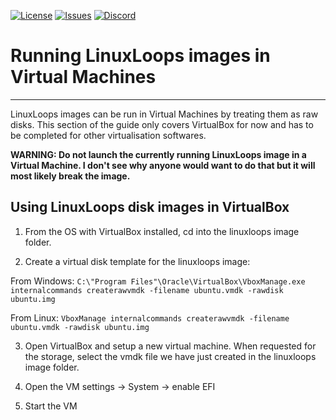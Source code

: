 <div id="top"></div>

<!-- Shields/Logos -->
[![License][license-shield]][license-url]
[![Issues][issues-shield]][issues-url]
[![Discord][discord-shield]][discord-url]
  
# Running LinuxLoops images in Virtual Machines
  
  ***
<!-- This *** line creates a divider so that the dropdown looks nice. 
Empty lines between everything in <angle breackets> is intentional due to markdown issues -->

LinuxLoops images can be run in Virtual Machines by treating them as raw disks. This section of the guide only covers VirtualBox for now and has to be completed for other virtualisation softwares.

**WARNING: Do not launch the currently running LinuxLoops image in a Virtual Machine. I don't see why anyone would want to do that but it will most likely break the image.**

## Using LinuxLoops disk images in VirtualBox

1. From the OS with VirtualBox installed, cd into the linuxloops image folder.

2. Create a virtual disk template for the linuxloops image:

From Windows: `C:\"Program Files"\Oracle\VirtualBox\VboxManage.exe internalcommands createrawvmdk -filename ubuntu.vmdk -rawdisk ubuntu.img`

From Linux: `VboxManage internalcommands createrawvmdk -filename ubuntu.vmdk -rawdisk ubuntu.img`

3. Open VirtualBox and setup a new virtual machine. When requested for the storage, select the vmdk file we have just created in the linuxloops image folder.

4. Open the VM settings -> System -> enable EFI

5. Start the VM

<!-- Reference Links -->
<!-- Badges -->
[license-shield]: https://img.shields.io/github/license/sebanc/linuxloops-beta?label=License&logo=Github&style=flat-square
[license-url]: ./LICENSE
[issues-shield]: https://img.shields.io/github/issues/sebanc/linuxloops-beta?label=Issues&logo=Github&style=flat-square
[issues-url]: https://github.com/sebanc/linuxloops-beta/issues
[discord-shield]: https://img.shields.io/badge/Discord-Join-7289da?style=flat-square&logo=discord&logoColor=%23FFFFFF
[discord-url]: https://discord.gg/x2EgK2M
